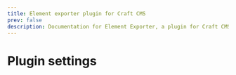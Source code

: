 ```yaml
---
title: Element exporter plugin for Craft CMS
prev: false
description: Documentation for Element Exporter, a plugin for Craft CMS.
---
```

# Plugin settings


